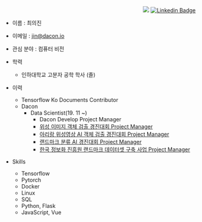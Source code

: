   <div align=right>
  <a href="https://hits.seeyoufarm.com"><img src="https://hits.seeyoufarm.com/api/count/incr/badge.svg?url=https%3A%2F%2Fgithub.com%2FChoiuijin1125%2Fchoiuijin1125&count_bg=%2379C83D&title_bg=%23555555&icon=&icon_color=%23E7E7E7&title=hits&edge_flat=false"/></a>
  <a href="https://www.linkedin.com/in/journey1125/"><img src="https://img.shields.io/badge/-LinkedIn-blue?style=flat-square&amp;logo=Linkedin&amp;logoColor=white&amp;link=https://www.linkedin.com/in/journey1125/" alt="Linkedin Badge"></a>
  </div>


- 이름 : 최의진

- 이메일 : jin@dacon.io

- 관심 분야 : 컴퓨터 비전

- 학력

  - 인하대학교 고분자 공학 학사 (졸)

- 이력
  - Tensorflow Ko Documents Contributor
  - Dacon
    + Data Scientist(19. 11 ~)
       + Dacon Develop Project Manager
       + [위성 이미지 객체 검출 경진대회 Project Manager]('https://dacon.io/competitions/official/235492/overview/')
       + [아리랑 위성영상 AI 객체 검출 경진대회 Project Manager]('https://dacon.io/competitions/official/235644/overview/')
       + [랜드마크 분류 AI 경진대회 Project Manager]('https://dacon.io/competitions/official/235585/overview/')
       + [한국 정보화 진흥원 랜드마크 데이터셋 구축 사업 Project Manager]('https://aihub.or.kr/aidata/8009')
       

- Skills
  - Tensorflow
  - Pytorch 
  - Docker
  - Linux
  - SQL
  - Python, Flask
  - JavaScript, Vue




<!--
**Choiuijin1125/choiuijin1125** is a ✨ _special_ ✨ repository because its `README.md` (this file) appears on your GitHub profile.

Here are some ideas to get you started:

- 🔭 I’m currently working on ...
- 🌱 I’m currently learning ...
- 👯 I’m looking to collaborate on ...
- 🤔 I’m looking for help with ...
- 💬 Ask me about ...
- 📫 How to reach me: ...
- 😄 Pronouns: ...
- ⚡ Fun fact: ...
-->
